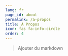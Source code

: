 ```yaml
---
lang: fr
page_id: about
permalink: /a-propos
title: À Propos
icon: fas fa-info-circle
order: 4
---
```


> Ajouter du markdown
